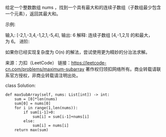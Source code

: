 给定一个整数数组 nums ，找到一个具有最大和的连续子数组（子数组最少包含一个元素），返回其最大和。

示例:

输入: [-2,1,-3,4,-1,2,1,-5,4],
输出: 6
解释: 连续子数组 [4,-1,2,1] 的和最大，为 6。
进阶:

如果你已经实现复杂度为 O(n) 的解法，尝试使用更为精妙的分治法求解。

来源：力扣（LeetCode）
链接：https://leetcode-cn.com/problems/maximum-subarray
著作权归领扣网络所有。商业转载请联系官方授权，非商业转载请注明出处。

class Solution:

    def maxSubArray(self, nums: List[int]) -> int:
        sum = [0]*len(nums)
        sum[0] = nums[0]
        for i in range(1,len(nums)):
            if sum[i-1]>0:
                sum[i] = sum[i-1]+nums[i]
            else:
                sum[i] = nums[i]
        return max(sum)

